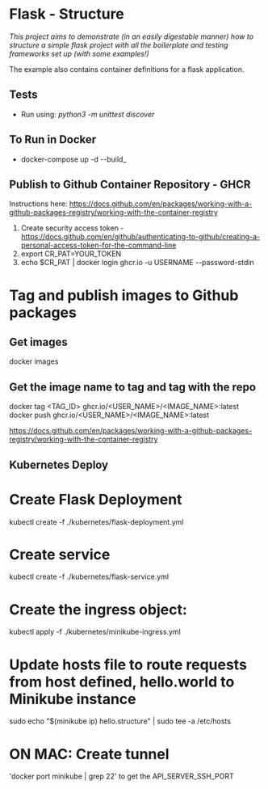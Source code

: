 # Flask - Structure
_This project aims to demonstrate (in an easily digestable manner) how to structure a simple flask project with 
all the boilerplate and testing frameworks set up (with some examples!)_

The example also contains container definitions for a flask application. 

## Tests
- Run using: _python3 -m unittest discover_

## To Run in Docker
- docker-compose up -d --build_

## Publish to Github Container Repository - GHCR
Instructions here:
https://docs.github.com/en/packages/working-with-a-github-packages-registry/working-with-the-container-registry

1. Create security access token - https://docs.github.com/en/github/authenticating-to-github/creating-a-personal-access-token-for-the-command-line
2. export CR_PAT=YOUR_TOKEN
3. echo $CR_PAT | docker login ghcr.io -u USERNAME --password-stdin

# Tag and publish images to Github packages
## Get images
docker images
## Get the image name to tag and tag with the repo
docker tag <TAG_ID> ghcr.io/<USER_NAME>/<IMAGE_NAME>:latest
docker push ghcr.io/<USER_NAME>/<IMAGE_NAME>:latest

https://docs.github.com/en/packages/working-with-a-github-packages-registry/working-with-the-container-registry

## Kubernetes Deploy
# Create Flask Deployment
kubectl create -f ./kubernetes/flask-deployment.yml
# Create service
kubectl create -f ./kubernetes/flask-service.yml
# Create the ingress object:
kubectl apply -f ./kubernetes/minikube-ingress.yml

# Update hosts file to route requests from host defined, hello.world to Minikube instance
sudo echo "$(minikube ip) hello.structure" | sudo tee -a /etc/hosts
# ON MAC: Create tunnel
'docker port minikube | grep 22' to get the API_SERVER_SSH_PORT

